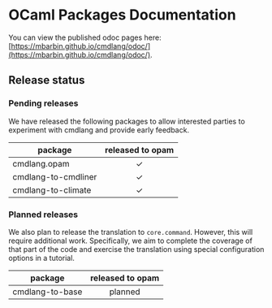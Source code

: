 # OCaml Packages Documentation

You can view the published odoc pages here: [https://mbarbin.github.io/cmdlang/odoc/](https://mbarbin.github.io/cmdlang/odoc/).

## Release status

### Pending releases

We have released the following packages to allow interested parties to experiment with cmdlang and provide early feedback.

| package              | released to opam |
|----------------------|:----------------:|
| cmdlang.opam         |   ✓              |
| cmdlang-to-cmdliner  |   ✓              |
| cmdlang-to-climate   |   ✓              |

### Planned releases

We also plan to release the translation to `core.command`. However, this will require additional work. Specifically, we aim to complete the coverage of that part of the code and exercise the translation using special configuration options in a tutorial.

| package              | released to opam |
|----------------------|:----------------:|
| cmdlang-to-base      |   planned        |
